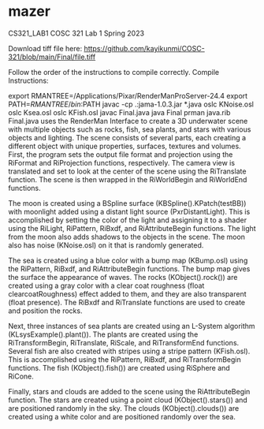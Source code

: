 # mazer
CS321_LAB1
COSC 321 Lab 1 Spring 2023

Download tiff file here: https://github.com/kayikunmi/COSC-321/blob/main/Final/file.tiff

Follow the order of the instructions to compile correctly. Compile Instructions:

export RMANTREE=/Applications/Pixar/RenderManProServer-24.4
export PATH=$RMANTREE/bin:$PATH
javac -cp .:jama-1.0.3.jar *.java
oslc KNoise.osl
oslc Ksea.osl
oslc KFish.osl
javac Final.java
java Final
prman java.rib
Final.java uses the RenderMan Interface to create a 3D underwater scene with multiple objects such as rocks, fish, sea plants, and stars with various objects and lighting. The scene consists of several parts, each creating a different object with unique properties, surfaces, textures and volumes. First, the program sets the output file format and projection using the RiFormat and RiProjection functions, respectively. The camera view is translated and set to look at the center of the scene using the RiTranslate function. The scene is then wrapped in the RiWorldBegin and RiWorldEnd functions.

The moon is created using a BSpline surface (KBSpline().KPatch(testBB)) with moonlight added using a distant light source (PxrDistantLight). This is accomplished by setting the color of the light and assigning it to a shader using the RiLight, RiPattern, RiBxdf, and RiAttributeBegin functions. The light from the moon also adds shadows to the objects in the scene. The moon also has noise (KNoise.osl) on it that is randomly generated.

The sea is created using a blue color with a bump map (KBump.osl) using the RiPattern, RiBxdf, and RiAttributeBegin functions. The bump map gives the surface the appearance of waves. The rocks (KObject().rock()) are created using a gray color with a clear coat roughness (float clearcoatRoughness) effect added to them, and they are also transparent (float presence). The RiBxdf and RiTranslate functions are used to create and position the rocks.

Next, three instances of sea plants are created using an L-System algorithm (KLsysExample().plant()). The plants are created using the RiTransformBegin, RiTranslate, RiScale, and RiTransformEnd functions. Several fish are also created with stripes using a stripe pattern (KFish.osl). This is accomplished using the RiPattern, RiBxdf, and RiTransformBegin functions. The fish (KObject().fish()) are created using RiSphere and RiCone.

Finally, stars and clouds are added to the scene using the RiAttributeBegin function. The stars are created using a point cloud (KObject().stars()) and are positioned randomly in the sky. The clouds (KObject().clouds()) are created using a white color and are positioned randomly over the sea.
